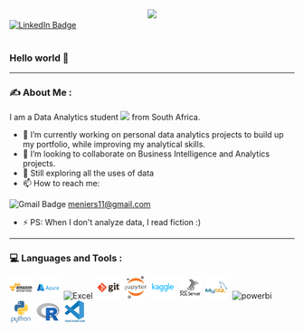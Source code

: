 <div id="header" align="center"> 
 <img src="https://media2.giphy.com/media/NgurY1o4z080Jfoyzw/giphy.gif?cid=6c09b95294c2806b4e2dc454c5eb33fcc1e2d3df42fbae04&rid=giphy.gif&ct=s" width="100"/> 
</div>

<div id="badges"> 
<a href="https://www.linkedin.com/in/rizqah-meniers-5bb69a144">
<img src="https://img.shields.io/badge/LinkedIn-white?style=for-the-badge&logo=linkedin&logoColor=blue" alt="LinkedIn Badge"/>
</a>
</div>

<img src="https://komarev.com/ghpvc/?username=ririzqah&style=flat-square&color=blue" alt=""/>

### Hello world 👋

--- 

### :writing_hand: About Me :
I am a Data Analytics student <img src="https://media0.giphy.com/media/gniz0qUijH8T7yRQWR/giphy.gif?cid=6c09b95265e4d0f27b1592f212d3be627bd52afb16b7d017&rid=giphy.gif&ct=s" width="30"> from South Africa.

- 🔭 I’m currently working on personal data analytics projects to build up my portfolio, while improving my analytical skills.
- 👯 I’m looking to collaborate on Business Intelligence and Analytics projects.
- 🤔 Still exploring all the uses of data
- 📫 How to reach me:

![Gmail Badge](https://img.shields.io/badge/Gmail-white?style=for-the-badge&logo=gmail&logoColor=red)
meniers11@gmail.com

- ⚡ PS: When I don't analyze data, I read fiction :)

---
### :computer: Languages and Tools :
<div>
<img src="https://github.com/devicons/devicon/blob/master/icons/amazonwebservices/amazonwebservices-original-wordmark.svg" title="AWS" alt="AWS" width="40" height="40"/>&nbsp;
<img src="https://github.com/devicons/devicon/blob/master/icons/azure/azure-original-wordmark.svg" title="Azure" alt="Azure" width="40" height="40"/>&nbsp;
<img src="https://github.com/sempostma/office365-icons/blob/master/svg/excel.svg" title="Excel" alt="Excel" width="40" height="40"/>&nbsp;
<img src="https://github.com/devicons/devicon/blob/master/icons/git/git-original-wordmark.svg" title="Git" **alt="Git" width="40" height="40"/>&nbsp;
<img src="https://github.com/devicons/devicon/blob/master/icons/jupyter/jupyter-original-wordmark.svg" title="Jupyter" alt="Jupyter" width="40" height="40"/>&nbsp;
<img src="https://github.com/devicons/devicon/blob/master/icons/kaggle/kaggle-original-wordmark.svg" title="Kaggle" alt="Kaggle" width="40" height="40"/>&nbsp;
<img src="https://github.com/devicons/devicon/blob/master/icons/microsoftsqlserver/microsoftsqlserver-plain-wordmark.svg" title="MicrosoftSQLServer" alt="MicrosoftSQLServer" width="40" height="40"/>&nbsp;
<img src="https://github.com/devicons/devicon/blob/master/icons/mysql/mysql-original-wordmark.svg" title="MySQL" alt="MySQL" width="40" height="40"/>&nbsp;
<img src="https://github.com/marclelijveld/Power-BI-Icons/blob/main/SVG/PowerBI.svg" title="powerbi" alt="powerbi" width="40" height="40"/>&nbsp;
<img src="https://github.com/devicons/devicon/blob/master/icons/python/python-original-wordmark.svg" title="Python" alt="Python" width="40" height="40"/>&nbsp;
<img src="https://github.com/devicons/devicon/blob/master/icons/r/r-original.svg" title="R" alt="R" width="40" height="40"/>&nbsp;
<img src="https://github.com/devicons/devicon/blob/master/icons/vscode/vscode-original-wordmark.svg" title="VSCode" alt="VSCode" width="40" height="40"/>&nbsp;

</div>

